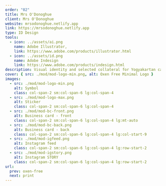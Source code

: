 ```yaml
---
order: "02"
title: Mrs O'Donoghue
client: Mrs O'Donoghue
website: mrsodonoghue.netlify.app
link: https://mrsodonoghue.netlify.app
type: ID Design
tools:
  - icon: ../assets/ai.png
    name: Adobe Illustrator,
    link: https://www.adobe.com/products/illustrator.html
  - icon: ../assets/id.png
    name: Adobe Indesign
    link: https://www.adobe.com/products/indesign.html
description: Visual identity and selected collateral for Yogyakartan cafe and bakery.
cover: { src: ./mod/mod-logo-min.png, alt: Oxen Free Minimal Logo }
images:
  - src: ./mod/mod-logo-min.png
    alt: Symbol
    class: col-span-2 sm:col-span-6 lg:col-span-4
  - src: ./mod/mod-logo-max.png
    alt: Sticker
    class: col-span-2 sm:col-span-6 lg:col-span-4
  - src: ./mod/mod-bc-front.png
    alt: Business card - front
    class: col-span-2 sm:col-span-6 lg:col-span-4 lg:mt-auto
  - src: ./mod/mod-bc-back.png
    alt: Business card - back
    class: col-span-2 sm:col-span-6 lg:col-span-4 lg:col-start-9
  - src: ./mod/mod-igfeed.png
    alt: Instagram feed
    class: col-span-2 sm:col-span-6 lg:col-span-4 lg:row-start-2
  - src: ./mod/mod-igstory.png
    alt: Instagram STORY
    class: col-span-2 sm:col-span-6 lg:col-span-4 lg:row-start-2
url:
  prev: oxen-free
  next: print
---
```

